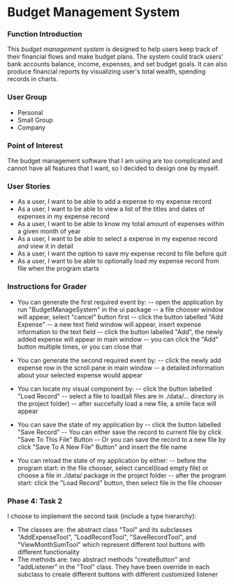 # Budget Management System

### Function Introduction
This *budget management system* is designed to help users keep track of their financial
 flows and make budget plans. The system could track users' bank accounts balance, 
 income, expenses, and set budget goals. It can also produce financial reports by
 visualizing user's total wealth, spending records in charts.

### User Group
- Personal
- Small Group
- Company

### Point of Interest
The budget management software that I am using are too complicated and cannot have all 
features that I want, so I decided to design one by myself. 

### User Stories
- As a user, I want to be able to add a expense to my expense record
- As a user, I want to be able to view a list of the titles and dates 
of expenses in my expense record
- As a user, I want to be able to know my total amount of expenses within a given month of year
- As a user, I want to be able to select a expense in my expense record and view it in detail
- As a user, I want the option to save my expense record to file before quit
- As a user, I want to be able to optionally load my expense record from file when the program starts

### Instructions for Grader
- You can generate the first required event by:
-- open the application by run "BudgetManageSystem" in the ui package
-- a file chooser window will appear, select "cancel" button first
-- click the button labelled "Add Expense"
-- a new text field window will appear, insert expense information to the text field
-- click the button labelled "Add", the newly added expense will appear in main window
-- you can click the "Add" button multiple times, or you can close that

- You can generate the second required event by:
-- click the newly add expense row in the scroll pane in main window
-- a detailed information about your selected expense would appear

- You can locate my visual component by:
-- click the button labelled "Load Record"
-- select a file to load(all files are in ./data/... directory in the project folder)
-- after succefully load a new file, a smile face will appear

- You can save the state of my application by
-- click the button labelled "Save Record"
-- You can either save the record to current file by click "Save To This File" Button
-- Or you can save the record to a new file by click "Save To A New File" Button" and insert the file name

- You can reload the state of my application by either:
-- before the program start: in the file chooser, select cancel(load empty file) or choose a file in ./data/ package in the project folder
-- after the program start: click the "Load Record" button, then select file in the file chooser


### Phase 4: Task 2
I choose to implement the second task (include a type hierarchy):
- The classes are: the abstract class "Tool" and its subclasses "AddExpenseTool", "LoadRecordTool",
 "SaveRecordTool", and "ViewMonthSumTool" which represent different tool buttons with 
 different functionality
- The methods are: two abstract methods "createButton" and "addListener" in the "Tool" class. They have been
override in each subclass to create different buttons with different customized listener

